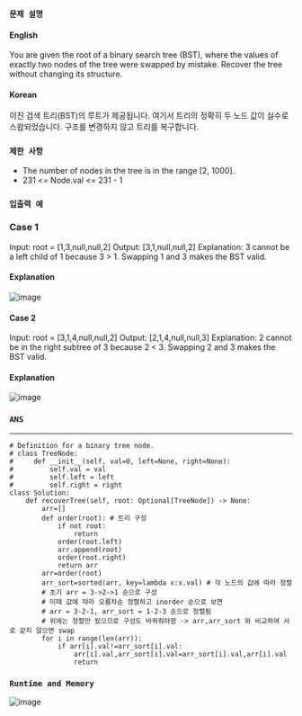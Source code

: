 ### `문제 설명`
#### English

You are given the root of a binary search tree (BST), where the values of exactly two nodes of the tree were swapped by mistake. Recover the tree without changing its structure.

#### Korean

이진 검색 트리(BST)의 루트가 제공됩니다. 여기서 트리의 정확히 두 노드 값이 실수로 스왑되었습니다. 구조를 변경하지 않고 트리를 복구합니다.

### `제한 사항`

- The number of nodes in the tree is in the range [2, 1000].
- 231 <= Node.val <= 231 - 1

### `입출력 예`
### Case 1
Input: root = [1,3,null,null,2]
Output: [3,1,null,null,2]
Explanation: 3 cannot be a left child of 1 because 3 > 1. Swapping 1 and 3 makes the BST valid.

#### Explanation
![image](https://github.com/CodingGuysGroup/Sangwoo/assets/106041072/b77b1282-605a-4e51-ad1e-cc22d7a6e6a8)

#### Case 2
Input: root = [3,1,4,null,null,2]
Output: [2,1,4,null,null,3]
Explanation: 2 cannot be in the right subtree of 3 because 2 < 3. Swapping 2 and 3 makes the BST valid.

#### Explanation
![image](https://github.com/CodingGuysGroup/Sangwoo/assets/106041072/f0f2e677-4a3d-4563-b7cc-2bd3abf4ce31)

### `ANS`

----

```
# Definition for a binary tree node.
# class TreeNode:
#     def __init__(self, val=0, left=None, right=None):
#         self.val = val
#         self.left = left
#         self.right = right
class Solution:
    def recoverTree(self, root: Optional[TreeNode]) -> None:
        arr=[]
        def order(root): # 트리 구성
            if not root:
                return 
            order(root.left)
            arr.append(root)
            order(root.right)
            return arr
        arr=order(root)
        arr_sort=sorted(arr, key=lambda x:x.val) # 각 노드의 값에 따라 정렬
        # 초기 arr = 3->2->1 순으로 구성
        # 이때 값에 따라 오름차순 정렬하고 inorder 순으로 보면
        # arr = 3-2-1, arr_sort = 1-2-3 순으로 정렬됨
        # 위에는 정렬만 됬으므로 구성도 바꿔줘야함 -> arr,arr_sort 와 비교하여 서로 같지 않으면 swap
        for i in range(len(arr)):
            if arr[i].val!=arr_sort[i].val:
                arr[i].val,arr_sort[i].val=arr_sort[i].val,arr[i].val
                return

```

### `Runtime and Memory`
![image](https://github.com/CodingGuysGroup/Sangwoo/assets/106041072/49299c02-cc30-4996-808d-55e32d4fd885)
